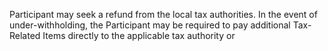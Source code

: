 Participant  may  seek  a  refund  from  the  local  tax  authorities.  In  the  event  of  under-withholding,  the
Participant may be required to pay additional Tax-Related Items directly to the applicable tax authority or